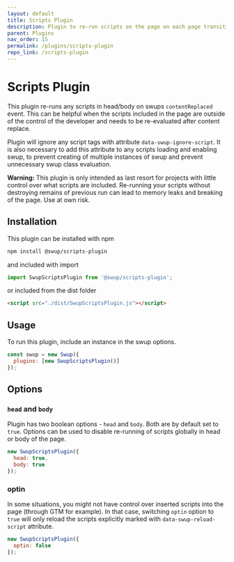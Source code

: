 ```yaml
---
layout: default
title: Scripts Plugin
description: Plugin to re-run scripts on the page on each page transition
parent: Plugins
nav_order: 15
permalink: /plugins/scripts-plugin
repo_link: /scripts-plugin
---
```


# Scripts Plugin

This plugin re-runs any scripts in head/body on swups `contentReplaced` event.
This can be helpful when the scripts included in the page are outside of the control of the developer and needs to be re-evaluated after content replace.

Plugin will ignore any script tags with attribute `data-swup-ignore-script`.
It is also necessary to add this attribute to any scripts loading and enabling swup,
to prevent creating of multiple instances of swup and prevent unnecessary swup class evaluation.

**Warning:** This plugin is only intended as last resort for projects with little control over what scripts are included.
Re-running your scripts without destroying remains of previous run can lead to memory leaks and breaking of the page.
Use at own risk.

## Installation

This plugin can be installed with npm

```bash
npm install @swup/scripts-plugin
```

and included with import

```javascript
import SwupScriptsPlugin from '@swup/scripts-plugin';
```

or included from the dist folder

```html
<script src="./dist/SwupScriptsPlugin.js"></script>
```

## Usage

To run this plugin, include an instance in the swup options.

```javascript
const swup = new Swup({
  plugins: [new SwupScriptsPlugin()]
});
```

## Options

### `head` and `body`
Plugin has two boolean options - `head` and `body`. Both are by default set to `true`.
Options can be used to disable re-running of scripts globally in head or body of the page.

```javascript
new SwupScriptsPlugin({
  head: true,
  body: true
});
```

### optin
In some situations, you might not have control over inserted scripts into the page (through GTM for example).
In that case, switching `optin` option to `true` will only reload the scripts explicitly marked with `data-swup-reload-script` attribute. 

```javascript
new SwupScriptsPlugin({
  optin: false
});
```

